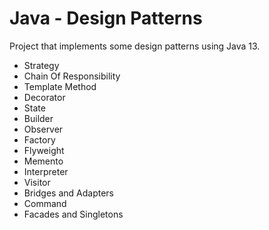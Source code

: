 # Java - Design Patterns

Project that implements some design patterns using Java 13.

- Strategy
- Chain Of Responsibility
- Template Method
- Decorator
- State
- Builder
- Observer
- Factory
- Flyweight
- Memento
- Interpreter
- Visitor
- Bridges and Adapters
- Command
- Facades and Singletons